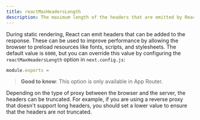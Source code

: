 ```yaml
---
title: reactMaxHeadersLength
description: The maximum length of the headers that are emitted by React and added to the response.
---
```


During static rendering, React can emit headers that can be added to the response. These can be used to improve performance by allowing the browser to preload resources like fonts, scripts, and stylesheets. The default value is `6000`, but you can override this value by configuring the `reactMaxHeadersLength` option in `next.config.js`:

```js filename="next.config.js"
module.exports =
```

> **Good to know**: This option is only available in App Router.

Depending on the type of proxy between the browser and the server, the headers can be truncated. For example, if you are using a reverse proxy that doesn't support long headers, you should set a lower value to ensure that the headers are not truncated.
